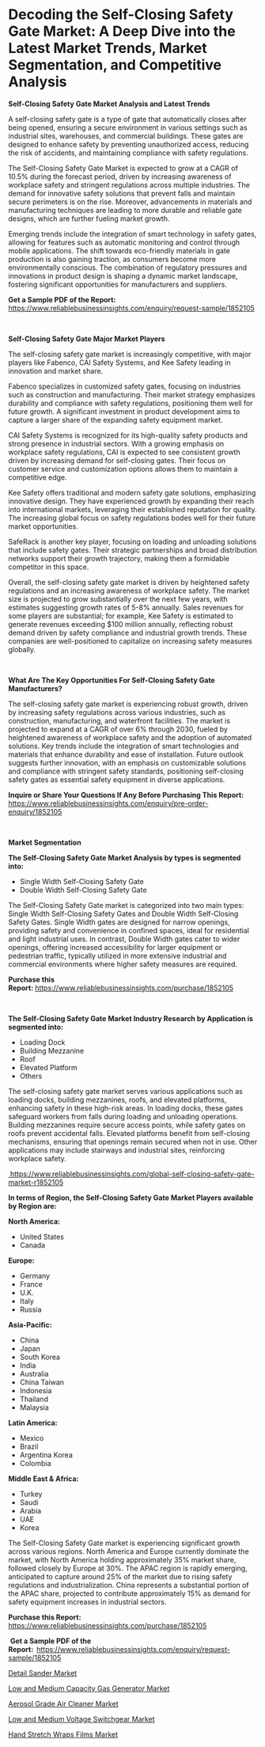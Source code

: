 <p><h1>Decoding the Self-Closing Safety Gate Market: A Deep Dive into the Latest Market Trends, Market Segmentation, and Competitive Analysis</h1></p><p><strong>Self-Closing Safety Gate Market Analysis and Latest Trends</strong></p>
<p><p>A self-closing safety gate is a type of gate that automatically closes after being opened, ensuring a secure environment in various settings such as industrial sites, warehouses, and commercial buildings. These gates are designed to enhance safety by preventing unauthorized access, reducing the risk of accidents, and maintaining compliance with safety regulations. </p><p>The Self-Closing Safety Gate Market is expected to grow at a CAGR of 10.5% during the forecast period, driven by increasing awareness of workplace safety and stringent regulations across multiple industries. The demand for innovative safety solutions that prevent falls and maintain secure perimeters is on the rise. Moreover, advancements in materials and manufacturing techniques are leading to more durable and reliable gate designs, which are further fueling market growth.</p><p>Emerging trends include the integration of smart technology in safety gates, allowing for features such as automatic monitoring and control through mobile applications. The shift towards eco-friendly materials in gate production is also gaining traction, as consumers become more environmentally conscious. The combination of regulatory pressures and innovations in product design is shaping a dynamic market landscape, fostering significant opportunities for manufacturers and suppliers.</p></p>
<p><strong>Get a Sample PDF of the Report:&nbsp;</strong> <a href="https://www.reliablebusinessinsights.com/enquiry/request-sample/1852105?utm_campaign=75&utm_medium=2&utm_source=Github&utm_content=ia&utm_term=19102024&utm_id=self-closing-safety-gate">https://www.reliablebusinessinsights.com/enquiry/request-sample/1852105</a></p>
<p>&nbsp;</p>
<p><strong>Self-Closing Safety Gate Major Market Players</strong></p>
<p><p>The self-closing safety gate market is increasingly competitive, with major players like Fabenco, CAI Safety Systems, and Kee Safety leading in innovation and market share. </p><p>Fabenco specializes in customized safety gates, focusing on industries such as construction and manufacturing. Their market strategy emphasizes durability and compliance with safety regulations, positioning them well for future growth. A significant investment in product development aims to capture a larger share of the expanding safety equipment market.</p><p>CAI Safety Systems is recognized for its high-quality safety products and strong presence in industrial sectors. With a growing emphasis on workplace safety regulations, CAI is expected to see consistent growth driven by increasing demand for self-closing gates. Their focus on customer service and customization options allows them to maintain a competitive edge.</p><p>Kee Safety offers traditional and modern safety gate solutions, emphasizing innovative design. They have experienced growth by expanding their reach into international markets, leveraging their established reputation for quality. The increasing global focus on safety regulations bodes well for their future market opportunities.</p><p>SafeRack is another key player, focusing on loading and unloading solutions that include safety gates. Their strategic partnerships and broad distribution networks support their growth trajectory, making them a formidable competitor in this space.</p><p>Overall, the self-closing safety gate market is driven by heightened safety regulations and an increasing awareness of workplace safety. The market size is projected to grow substantially over the next few years, with estimates suggesting growth rates of 5-8% annually. Sales revenues for some players are substantial; for example, Kee Safety is estimated to generate revenues exceeding $100 million annually, reflecting robust demand driven by safety compliance and industrial growth trends. These companies are well-positioned to capitalize on increasing safety measures globally.</p></p>
<p>&nbsp;</p>
<p><strong>What Are The Key Opportunities For Self-Closing Safety Gate Manufacturers?</strong></p>
<p><p>The self-closing safety gate market is experiencing robust growth, driven by increasing safety regulations across various industries, such as construction, manufacturing, and waterfront facilities. The market is projected to expand at a CAGR of over 6% through 2030, fueled by heightened awareness of workplace safety and the adoption of automated solutions. Key trends include the integration of smart technologies and materials that enhance durability and ease of installation. Future outlook suggests further innovation, with an emphasis on customizable solutions and compliance with stringent safety standards, positioning self-closing safety gates as essential safety equipment in diverse applications.</p></p>
<p><strong>Inquire or Share Your Questions If Any Before Purchasing This Report:</strong> <a href="https://www.reliablebusinessinsights.com/enquiry/pre-order-enquiry/1852105?utm_campaign=75&utm_medium=2&utm_source=Github&utm_content=ia&utm_term=19102024&utm_id=self-closing-safety-gate">https://www.reliablebusinessinsights.com/enquiry/pre-order-enquiry/1852105</a></p>
<p>&nbsp;</p>
<p><strong>Market Segmentation</strong></p>
<p><strong>The Self-Closing Safety Gate Market Analysis by types is segmented into:</strong></p>
<p><ul><li>Single Width Self-Closing Safety Gate</li><li>Double Width Self-Closing Safety Gate</li></ul></p>
<p><p>The Self-Closing Safety Gate market is categorized into two main types: Single Width Self-Closing Safety Gates and Double Width Self-Closing Safety Gates. Single Width gates are designed for narrow openings, providing safety and convenience in confined spaces, ideal for residential and light industrial uses. In contrast, Double Width gates cater to wider openings, offering increased accessibility for larger equipment or pedestrian traffic, typically utilized in more extensive industrial and commercial environments where higher safety measures are required.</p></p>
<p><strong>Purchase this Report:&nbsp;</strong><a href="https://www.reliablebusinessinsights.com/purchase/1852105?utm_campaign=75&utm_medium=2&utm_source=Github&utm_content=ia&utm_term=19102024&utm_id=self-closing-safety-gate">https://www.reliablebusinessinsights.com/purchase/1852105</a></p>
<p>&nbsp;</p>
<p><strong>The Self-Closing Safety Gate Market Industry Research by Application is segmented into:</strong></p>
<p><ul><li>Loading Dock</li><li>Building Mezzanine</li><li>Roof</li><li>Elevated Platform</li><li>Others</li></ul></p>
<p><p>The self-closing safety gate market serves various applications such as loading docks, building mezzanines, roofs, and elevated platforms, enhancing safety in these high-risk areas. In loading docks, these gates safeguard workers from falls during loading and unloading operations. Building mezzanines require secure access points, while safety gates on roofs prevent accidental falls. Elevated platforms benefit from self-closing mechanisms, ensuring that openings remain secured when not in use. Other applications may include stairways and industrial sites, reinforcing workplace safety.</p></p>
<p><a href="https://www.reliablebusinessinsights.com/global-self-closing-safety-gate-market-r1852105?utm_campaign=75&utm_medium=2&utm_source=Github&utm_content=ia&utm_term=19102024&utm_id=self-closing-safety-gate">&nbsp;https://www.reliablebusinessinsights.com/global-self-closing-safety-gate-market-r1852105</a></p>
<p><strong>In terms of Region, the Self-Closing Safety Gate Market Players available by Region are:</strong></p>
<p>
    <p> <strong> North America: </strong>
        <ul>
            <li>United States</li>
            <li>Canada</li>
        </ul>
        </p> 
    <p> <strong> Europe: </strong>
        <ul>
            <li>Germany</li>
            <li>France</li>
            <li>U.K.</li>
            <li>Italy</li>
            <li>Russia</li>
        </ul>
        </p> 
    <p> <strong> Asia-Pacific: </strong>
        <ul>
            <li>China</li>
            <li>Japan</li>
            <li>South Korea</li>
            <li>India</li>
            <li>Australia</li>
            <li>China Taiwan</li>
            <li>Indonesia</li>
            <li>Thailand</li>
            <li>Malaysia</li>
        </ul>
        </p> 
    <p> <strong> Latin America: </strong>
        <ul>
            <li>Mexico</li>
            <li>Brazil</li>
            <li>Argentina Korea</li>
            <li>Colombia</li>
        </ul>
        </p> 
    <p> <strong> Middle East & Africa: </strong>
        <ul>
            <li>Turkey</li>
            <li>Saudi</li>
            <li>Arabia</li>
            <li>UAE</li>
            <li>Korea</li>
        </ul>
    </p>
    </p>
<p><p>The Self-Closing Safety Gate market is experiencing significant growth across various regions. North America and Europe currently dominate the market, with North America holding approximately 35% market share, followed closely by Europe at 30%. The APAC region is rapidly emerging, anticipated to capture around 25% of the market due to rising safety regulations and industrialization. China represents a substantial portion of the APAC share, projected to contribute approximately 15% as demand for safety equipment increases in industrial sectors.</p></p>
<p><strong>Purchase this Report: </strong><a href="https://www.reliablebusinessinsights.com/purchase/1852105?utm_campaign=75&utm_medium=2&utm_source=Github&utm_content=ia&utm_term=19102024&utm_id=self-closing-safety-gate">https://www.reliablebusinessinsights.com/purchase/1852105</a></p>
<p>&nbsp;<strong>Get a Sample PDF of the Report:&nbsp;&nbsp;</strong><a href="https://www.reliablebusinessinsights.com/enquiry/request-sample/1852105?utm_campaign=75&utm_medium=2&utm_source=Github&utm_content=ia&utm_term=19102024&utm_id=self-closing-safety-gate">https://www.reliablebusinessinsights.com/enquiry/request-sample/1852105</a></p>
<p><strong></strong></p>
<p><p><a href="https://issuu.com/reportprime-2/docs/detail-sander-market-size-2030.pptx_16fa0ad270bdd6?utm_campaign=75&utm_medium=2&utm_source=Github&utm_content=ia&utm_term=19102024&utm_id=self-closing-safety-gate">Detail Sander Market</a></p><p><a href="https://www.linkedin.com/pulse/low-medium-capacity-gas-generator-market-trends-strategic-insights-ej8gc?utm_campaign=75&utm_medium=2&utm_source=Github&utm_content=ia&utm_term=19102024&utm_id=self-closing-safety-gate">Low and Medium Capacity Gas Generator Market</a></p><p><a href="https://github.com/erskinemm93/Market-Research-Report-List-1/blob/main/aerosol-grade-air-cleaner-market.md?utm_campaign=75&utm_medium=2&utm_source=Github&utm_content=ia&utm_term=19102024&utm_id=self-closing-safety-gate">Aerosol Grade Air Cleaner Market</a></p><p><a href="https://www.linkedin.com/pulse/global-perspectives-low-medium-voltage-switchgear-market-trends-rpnxc?utm_campaign=75&utm_medium=2&utm_source=Github&utm_content=ia&utm_term=19102024&utm_id=self-closing-safety-gate">Low and Medium Voltage Switchgear Market</a></p><p><a href="https://github.com/pespeyervi/Market-Research-Report-List-1/blob/main/hand-stretch-wraps-films-market.md?utm_campaign=75&utm_medium=2&utm_source=Github&utm_content=ia&utm_term=19102024&utm_id=self-closing-safety-gate">Hand Stretch Wraps Films Market</a></p></p>